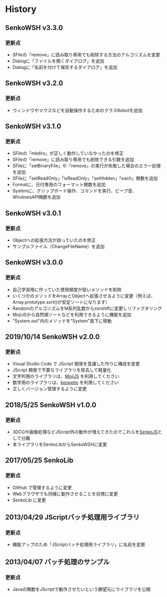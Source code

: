 # History

## SenkoWSH v3.3.0
### 更新点
- SFileの「remove」に読み取り専用でも削除する方法のアルゴリズムを変更
- Dialogに「ファイルを開くダイアログ」を追加
- Dialogに「名前を付けて保存するダイアログ」を追加

## SenkoWSH v3.2.0
### 更新点
- ウィンドウやマウスなどを自動操作するためのクラスRobotを追加

## SenkoWSH v3.1.0
### 更新点
- SFileの「mkdirs」が正しく動作していなかったのを修正
- SFileの「remove」に読み取り専用でも削除できる引数を追加
- SFileに「setBinaryFile」や「remove」の実行が失敗した場合のエラー処理を追加
- SFileに「setReadOnly」「isReadOnly」「setHidden」「each」関数を追加
- Formatに、日付専用のフォーマット関数を追加
- Systemに、クリップボード操作、コマンドを実行、ビープ音、WindowsAPI関数を追加

## SenkoWSH v3.0.1
### 更新点
- Objectへの拡張方法が誤っていたのを修正
- サンプルファイル（ChangeFileName）を追加

## SenkoWSH v3.0.0
### 更新点
- 自己学習用に作っていた使用頻度が低いメソッドを削除
- いくつかのメソッドをArrayとObjectへ拡張させるように変更（例えば、Array.prototype.sort()が安定ソートになります）
- RandomのアルゴリズムをM系列乱数からxorshiftに変更しリファクタリング
- MojiJSから自然順ソートなどを利用できるように機能を追加
- "System.out"内のメソッドを"System"直下に移動

## 2019/10/14 SenkoWSH v2.0.0
### 更新点
- Visual Studio Code で JScript 開発を意識した作りに構成を変更
- JScript 開発で不要なライブラリを除去して軽量化
- 文字列用のライブラリは、[MojiJS](https://github.com/natade-jp/MojiJS) を利用してください
- 数学用のライブラリは、[konpeito](https://github.com/natade-jp/konpeito) を利用してください
- 正しくバージョン管理するように変更

## 2018/5/25 SenkoWSH v1.0.0
### 更新点
- 3DCGや画像処理などJScript外の動作が増えてきたのでこれらを[SenkoJS](https://github.com/natade-jp/SenkoJS)として分離
- 本ライブラリをSenkoLibからSenkoWSHに変更

## 2017/05/25 SenkoLib
### 更新点
- GitHub で管理するように変更
- Webブラウザでも同様に動作させることを目標に変更
- SenkoLib に変更

## 2013/04/29 JScriptバッチ処理用ライブラリ
### 更新点
- 機能アップのため「JScriptバッチ処理用ライブラリ」に名前を変更

## 2013/04/07 バッチ処理のサンプル
### 更新点
- Javaの関数をJScriptで動作させたいという願望元にライブラリを公開